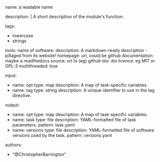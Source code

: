 name: a readable name

description: |
  A short description of the module's function.

tags:
  - lowercase
  - strings

tools:
  name of software:
    description: A markdown-ready description - pillaged from its website!
    homepage: url, could be github
    documentation: maybe a readthedocs
    source: url to (eg) github
    doi: doi
    licence: eg MIT or GPL-3
    multithreaded: true

input:
  - name: opt
    type: map
    description: A map of task-specific variables.
  - name: tag
    type: string
    description: A unique identifier to use in the tag directive.

output:
  - name: opt
    type: map
    description: A map of task-specific variables.
  - name: task
    type: file
    description: YAML-formatted file of task parameters.
    pattern: task.yaml
  - name: versions
    type: file
    description: YAML-formatted file of software versions used by the task.
    pattern: versions.yaml

authors:
  - "@ChristopherBarrington"
